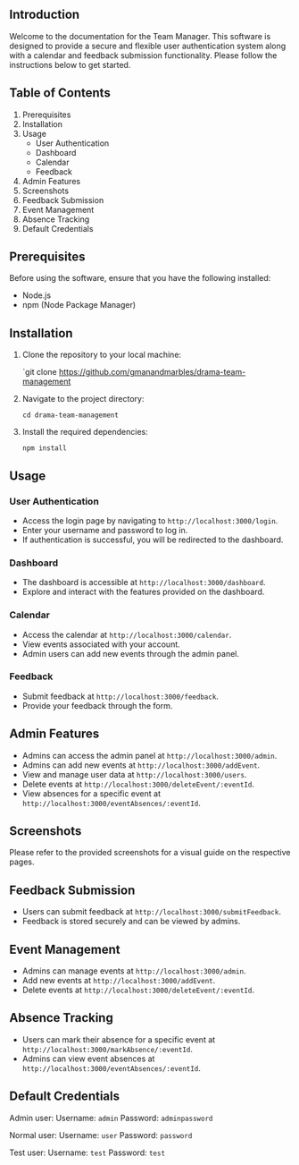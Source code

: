 
## Introduction

Welcome to the documentation for the Team Manager. This software is designed to provide a secure and flexible user authentication system along with a calendar and feedback submission functionality. Please follow the instructions below to get started.

## Table of Contents

1.  Prerequisites
2.  Installation
3.  Usage
    -   User Authentication
    -   Dashboard
    -   Calendar
    -   Feedback
4. Admin Features
5.  Screenshots
6.  Feedback Submission
7.  Event Management
8.  Absence Tracking
9. Default Credentials

## Prerequisites

Before using the software, ensure that you have the following installed:

-   Node.js
-   npm (Node Package Manager)

## Installation

1.  Clone the repository to your local machine:
    
    
    `git clone https://github.com/gmanandmarbles/drama-team-management 
    
2.  Navigate to the project directory:
    
    
    `cd drama-team-management` 
    
3.  Install the required dependencies:
    
    
    `npm install` 
    

## Usage

### User Authentication

-   Access the login page by navigating to `http://localhost:3000/login`.
-   Enter your username and password to log in.
-   If authentication is successful, you will be redirected to the dashboard.

### Dashboard

-   The dashboard is accessible at `http://localhost:3000/dashboard`.
-   Explore and interact with the features provided on the dashboard.

### Calendar

-   Access the calendar at `http://localhost:3000/calendar`.
-   View events associated with your account.
-   Admin users can add new events through the admin panel.

### Feedback

-   Submit feedback at `http://localhost:3000/feedback`.
-   Provide your feedback through the form.

## Admin Features

-   Admins can access the admin panel at `http://localhost:3000/admin`.
-   Admins can add new events at `http://localhost:3000/addEvent`.
-   View and manage user data at `http://localhost:3000/users`.
-   Delete events at `http://localhost:3000/deleteEvent/:eventId`.
-   View absences for a specific event at `http://localhost:3000/eventAbsences/:eventId`.

## Screenshots

Please refer to the provided screenshots for a visual guide on the respective pages.

## Feedback Submission

-   Users can submit feedback at `http://localhost:3000/submitFeedback`.
-   Feedback is stored securely and can be viewed by admins.

## Event Management

-   Admins can manage events at `http://localhost:3000/admin`.
-   Add new events at `http://localhost:3000/addEvent`.
-   Delete events at `http://localhost:3000/deleteEvent/:eventId`.

## Absence Tracking

-   Users can mark their absence for a specific event at `http://localhost:3000/markAbsence/:eventId`.
-   Admins can view event absences at `http://localhost:3000/eventAbsences/:eventId`.


## Default Credentials

Admin user:
Username: `admin` 
Password: `adminpassword`

Normal user:
Username: `user`
Password: `password`

Test user:
Username: `test`
Password: `test`
